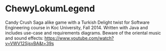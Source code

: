 # ChewyLokumLegend
Candy Crush Saga alike game with a Turkish Delight twist for Software Engineering course in Koc University, Fall 2014. Written with Java and includes use-case and requirements diagrams. Beware of the oriental music and sound effects: 
https://www.youtube.com/watch?v=VWV12SjsvBA&t=39s
